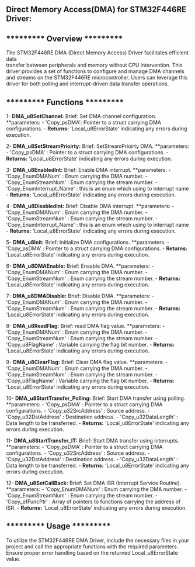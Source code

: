 ## Direct Memory Access(DMA) for STM32F446RE Driver:

## *********  Overview  *********  
The STM32F446RE DMA (Direct Memory Access) Driver facilitates efficient data  
transfer between peripherals and memory without CPU intervention. This driver 
provides a set of functions to configure and manage DMA channels and streams on the 
STM32F446RE microcontroller. Users can leverage this driver for both polling and 
interrupt-driven data transfer operations.

## *********  Functions  *********  
1- **DMA_u8SetChannel:**
Brief: Set DMA channel configuration.
	**parameters:
	- 'Copy_psDMA': Pointer to a struct carrying DMA configurations.
	- **Returns:**  'Local_u8ErrorState'  indicating any errors during execution.

2- **DMA_u8SetStreamPrioirty:**
Brief: SetStreamPrioirty DMA.
	**parameters:
	- 'Copy_psDMA' : Pointer to a struct carrying DMA configurations.
	- **Returns:**  'Local_u8ErrorState'  indicating any errors during execution.

3- **DMA_u8EnabledInt:**
Brief: Enable DMA interrupt.
	**parameters:
	- 'Copy_EnumDMANum' :   Enum carrying the DMA number.
	- 'Copy_EnumStreamNum' : Enum carrying the stream number.
	- 'Copy_EnumInterrupt_Name' : this is an enum which using to interrupt name
	- **Returns:**  'Local_u8ErrorState'  indicating any errors during execution.

4- **DMA_u8DisabledInt:**
Brief: Disable DMA interrupt.
	**parameters:
	- 'Copy_EnumDMANum' :   Enum carrying the DMA number.
	- 'Copy_EnumStreamNum' : Enum carrying the stream number.
	- 'Copy_EnumInterrupt_Name' : this is an enum which using to interrupt name
	- **Returns:**  'Local_u8ErrorState'  indicating any errors during execution.


5- **DMA_u8Init:**
Brief: Initialize DMA configurations.
	**parameters:
	- 'Copy_psDMA' : Pointer to a struct carrying DMA configurations.
	- **Returns:**  'Local_u8ErrorState'  indicating any errors during execution.

6- **DMA_u8DMAEnable:**
Brief: Ensable DMA.
	**parameters:
	- 'Copy_EnumDMANum' :   Enum carrying the DMA number.
	- 'Copy_EnumStreamNum' : Enum carrying the stream number.
	- **Returns:**  'Local_u8ErrorState'  indicating any errors during execution.

7- **DMA_u8DMADisable:**
Brief: Disable DMA.
	**parameters:
	- 'Copy_EnumDMANum' :   Enum carrying the DMA number.
	- 'Copy_EnumStreamNum' : Enum carrying the stream number.
	- **Returns:**  'Local_u8ErrorState'  indicating any errors during execution.

8- **DMA_u8ReadFlag:**
Brief: read DMA flag value.
	**parameters:
	- 'Copy_EnumDMANum' :   Enum carrying the DMA number.
	- 'Copy_EnumStreamNum' : Enum carrying the stream number.
	- 'Copy_u8FlagName' : Variable carrying the flag bit number.
	- **Returns:**  'Local_u8ErrorState'  indicating any errors during execution.
	
9- **DMA_u8ClearFlag:**
Brief: Clear DMA flag value.
	**parameters:
	- 'Copy_EnumDMANum' :   Enum carrying the DMA number.
	- 'Copy_EnumStreamNum' : Enum carrying the stream number.
	- 'Copy_u8FlagName' : Variable carrying the flag bit number.
	- **Returns:**  'Local_u8ErrorState'  indicating any errors during execution.

10- **DMA_u8StartTransfer_Polling:**
Brief: Start DMA transfer using polling.
	**parameters:
	- 'Copy_psDMA' : Pointer to a struct carrying DMA configurations.
	- 'Copy_u32SrcAddress' : Source address.
	- 'Copy_u32DstAddress' : Destination address.
	- 'Copy_u32DataLength' : Data length to be transferred.
	- **Returns:**  'Local_u8ErrorState'  indicating any errors during execution.
	
11- **DMA_u8StartTransfer_IT:**
Brief: Start DMA transfer using interrupts.
	**parameters:
	- 'Copy_psDMA' : Pointer to a struct carrying DMA configurations.
	- 'Copy_u32SrcAddress' : Source address.
	- 'Copy_u32DstAddress' : Destination address.
	- 'Copy_u32DataLength' : Data length to be transferred.
	- **Returns:**  'Local_u8ErrorState'  indicating any errors during execution.

12- **DMA_u8SetCallBack:**
Brief: Set DMA ISR (Interrupt Service Routine).
	**parameters:
	- 'Copy_EnumDMANum' :   Enum carrying the DMA number.
	- 'Copy_EnumStreamNum' : Enum carrying the stream number.
	- 'Copy_pfFuncPtr' : Array of pointers to functions carrying the address of ISR.
	- **Returns:**  'Local_u8ErrorState'  indicating any errors during execution.
	
	
## *********  Usage  ********* 
To utilize the STM32F446RE DMA Driver, include the necessary files in your project 
and call the appropriate functions with the required parameters. Ensure proper error 
handling based on the returned Local_u8ErrorState value.